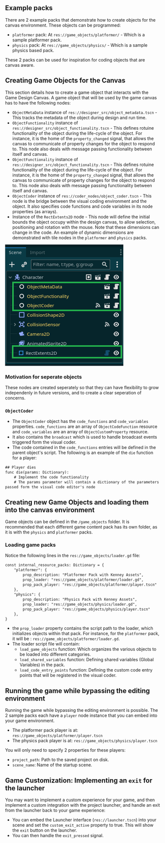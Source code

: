 ## Example packs

There are 2 example packs that demonstrate how to create objects for the canvas environment. These objects can be programmed:

* `platformer` pack: At `res://game_objects/platformer/` - Which is a sample platformer pack.
* `physics` pack: At `res://game_objects/physics/` - Which is a sample physics based pack.

These 2 packs can be used for inspiration for coding objects that are canvas aware.

## Creating Game Objects for the Canvas

This section details how to create a game object that interacts with the Game Design Canvas. A game object that will be used by the game canvas has to have the following nodes:

* `ObjectMetaData` instance of `res://designer_src/object_metadata.tscn` - This tracks the metadata of the object during design and run time.
* `ObjectFunctionality` instance of `res://designer_src/object_functionality.tscn` - This defines rotuine functionality of the object during the life-cycle of the object. For instance, it is the home of the `property_changed` signal, that allows the canvas to communicate of property changes for the object to respond to. This node also deals with message passing functionality between itself and canvas.
* `ObjectFunctionality` instance of `res://designer_src/object_functionality.tscn` - This defines rotuine functionality of the object during the life-cycle of the object. For instance, it is the home of the `property_changed` signal, that allows the canvas to communicate of property changes for the object to respond to. This node also deals with message passing functionality between itself and canvas.
* `ObjectCoder` instance of `res://coder_nodes/object_coder.tscn` - This node is the bridge between the visual coding environment and the object. It also specifies code functions and code variables in its node properties (as arrays).
* Instance of the `RectExtents2D` node - This node will define the initial bounds the object occupy within the design canvas, to allow selection, positioning and rotation with the mouse. Note that these dimensions can change in the code. An example of dynamic dimensions are demonstrated with tile nodes in the `platformer` and `physics` packs.

![Node demonstration](images/canvas_node_components.png?raw=true "Node demonstration")

### Motivation for seperate objects

These nodes are created seperately so that they can have flexibility to grow independenly in future versions, and to create a clear seperation of concerns.

### `ObjectCoder`

* The `ObjectCoder` object has the `code_functions` and `code_variables` properties. `code_functions` are an array of  `ObjectCodeFunction` resource and `code_variables` are an array of `ObjectCustomProperty` resource.
* It also contains the `broadcast` which is used to handle broadcast events triggered form the visual coder.
* The code contained in the `code_functions` entries will be defined in the parent object's script. The following is an example of the `die` function for a player:

```gdscript
## Player dies
func die(params: Dictionary):
	# Implement the code functionality
    # The params parameter will contain a dictionary of the parameters passed form the visual code editor's node
```

## Creating new Game Objects and loading them into the canvas environment

Game objects can be defined in the `/game_objects` folder. It is recommended that each different game content pack has its own folder, as it is with the `physics` and `platformer` packs.

### Loading game packs

Notice the following lines in the `res://game_objects/loader.gd` file:

```gdscript
const internal_resource_packs: Dictionary = {
	"platformer": {
		prop_description: "Platformer Pack with Kenney Assets",
		prop_loader: "res://game_objects/platformer/loader.gd",
		prop_pack_player: "res://game_objects/platformer/player.tscn"
	},
	"physics": {
		prop_description: "Physics Pack with Kenney Assets",
		prop_loader: "res://game_objects/physics/loader.gd",
		prop_pack_player: "res://game_objects/physics/player.tscn"
	},
}
```

* the `prop_loader` property contains the script path to the loader, which initializes objects within that pack. For instance, for the `platformer` pack, it will be : `res://game_objects/platformer/loader.gd`.
* The loader script file will contain:
    * `load_game_objects` function: Which organizes the various objects to be loaded into different categories.
    * `load_shared_variables` function: Defining shared variables (Global Variables) in the pack.
    * `load_code_entry_points` function: Defining the custom code entry points that will be registered in the visual coder.

## Running the game while bypassing the editing environment

Running the game while bypassing the editing environment is possible. The 2 sample packs each have a `player` node instance that you can embed into your game environment.

* The platformer pack player is at: `res://game_objects/platformer/player.tscn`
* The physics pack player is at: `res://game_objects/physics/player.tscn`

You will only need to specify 2 properties for these players:

* `project_path`: Path to the saved project on disk.
* `scene_name`: Name of the startup scene.

## Game Customization: Implementing an `exit` for the launcher

You may want to implement a custom experience for your game, and then implement a custom integration with the project launcher, and handle an exit from the launcher back to your game experience:

* You can embed the Launcher interface (`res://launcher.tscn`) into your scene and set the `custom_exit_active` property to true. This will show the `exit` button on the launcher.
* You can then handle the `exit_pressed` signal.